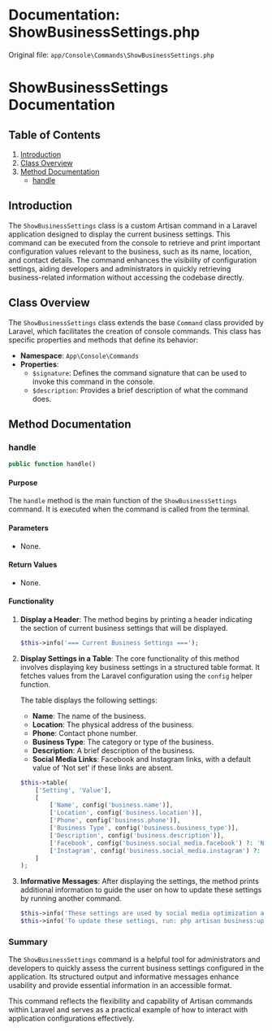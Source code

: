 # Documentation: ShowBusinessSettings.php

Original file: `app/Console\Commands\ShowBusinessSettings.php`

# ShowBusinessSettings Documentation

## Table of Contents
1. [Introduction](#introduction)
2. [Class Overview](#class-overview)
3. [Method Documentation](#method-documentation)
   - [handle](#handle)

## Introduction

The `ShowBusinessSettings` class is a custom Artisan command in a Laravel application designed to display the current business settings. This command can be executed from the console to retrieve and print important configuration values relevant to the business, such as its name, location, and contact details. The command enhances the visibility of configuration settings, aiding developers and administrators in quickly retrieving business-related information without accessing the codebase directly.

## Class Overview

The `ShowBusinessSettings` class extends the base `Command` class provided by Laravel, which facilitates the creation of console commands. This class has specific properties and methods that define its behavior:

- **Namespace**: `App\Console\Commands`
- **Properties**:
  - `$signature`: Defines the command signature that can be used to invoke this command in the console.
  - `$description`: Provides a brief description of what the command does.

## Method Documentation

### handle

```php
public function handle()
```

#### Purpose
The `handle` method is the main function of the `ShowBusinessSettings` command. It is executed when the command is called from the terminal.

#### Parameters
- None.

#### Return Values
- None.

#### Functionality
1. **Display a Header**: The method begins by printing a header indicating the section of current business settings that will be displayed.
   ```php
   $this->info('=== Current Business Settings ===');
   ```

2. **Display Settings in a Table**: 
   The core functionality of this method involves displaying key business settings in a structured table format. It fetches values from the Laravel configuration using the `config` helper function.

   The table displays the following settings:
   - **Name**: The name of the business.
   - **Location**: The physical address of the business.
   - **Phone**: Contact phone number.
   - **Business Type**: The category or type of the business.
   - **Description**: A brief description of the business.
   - **Social Media Links**: Facebook and Instagram links, with a default value of ‘Not set’ if these links are absent. 
   ```php
   $this->table(
       ['Setting', 'Value'],
       [
           ['Name', config('business.name')],
           ['Location', config('business.location')],
           ['Phone', config('business.phone')],
           ['Business Type', config('business.business_type')],
           ['Description', config('business.description')],
           ['Facebook', config('business.social_media.facebook') ?: 'Not set'],
           ['Instagram', config('business.social_media.instagram') ?: 'Not set'],
       ]
   );
   ```

3. **Informative Messages**: After displaying the settings, the method prints additional information to guide the user on how to update these settings by running another command.
   ```php
   $this->info('These settings are used by social media optimization agents.');
   $this->info('To update these settings, run: php artisan business:update');
   ```

### Summary
The `ShowBusinessSettings` command is a helpful tool for administrators and developers to quickly assess the current business settings configured in the application. Its structured output and informative messages enhance usability and provide essential information in an accessible format. 

This command reflects the flexibility and capability of Artisan commands within Laravel and serves as a practical example of how to interact with application configurations effectively.